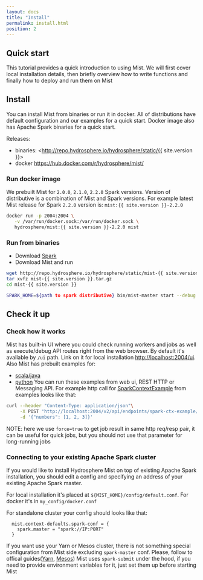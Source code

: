 ```yaml
---
layout: docs
title: "Install"
permalink: install.html
position: 2
---
```


## Quick start

This tutorial provides a quick introduction to using Mist.
We will first cover local installation details, then briefly overview how to write functions
and finally how to deploy and run them on Mist

## Install

You can install Mist from binaries or run it in docker.
All of distributions have default configuration and our examples for a quick start.
Docker image also has Apache Spark binaries for a quick start.

Releases:

- binaries: <http://repo.hydrosphere.io/hydrosphere/static/{{ site.version }}> 
- docker <https://hub.docker.com/r/hydrosphere/mist/>


### Run docker image

We prebuilt Mist for `2.0.0`, `2.1.0`, `2.2.0` Spark versions.
Version of distributive is a combination of Mist and Spark versions.
For example latest Mist release for Spark `2.2.0` version is: `mist:{{ site.version }}-2.2.0`

```sh
docker run -p 2004:2004 \
   -v /var/run/docker.sock:/var/run/docker.sock \
   hydrosphere/mist:{{ site.version }}-2.2.0 mist
```

### Run from binaries

- Download [Spark](https://spark.apache.org/docs/2.1.1/)
- Download Mist and run

```sh
wget http://repo.hydrosphere.io/hydrosphere/static/mist-{{ site.version }}.tar.gz
tar xvfz mist-{{ site.version }}.tar.gz
cd mist-{{ site.version }}

SPARK_HOME=${path to spark distributive} bin/mist-master start --debug true
```

## Check it up



### Check how it works

Mist has built-in UI where you could check running workers and jobs as well as execute/debug API routes right from the web browser.
By default it's available by `/ui` path.
Link on it for local installation <http://localhost:2004/ui>.
Also Mist has prebuilt examples for: 
- [scala/java](https://github.com/Hydrospheredata/mist/tree/master/examples/examples-spark2/src/main/)
- [python](https://github.com/Hydrospheredata/mist/tree/master/examples/examples-python)
You can run these examples from web ui, REST HTTP or Messaging API.
For example http call for [SparkContextExample](https://github.com/Hydrospheredata/mist/blob/master/examples/examples/src/main/scala/SparkContextExample.scala)
from examples looks like that:
```sh
curl --header "Content-Type: application/json"\
     -X POST "http://localhost:2004/v2/api/endpoints/spark-ctx-example/jobs?force=true"\
     -d '{"numbers": [1, 2, 3]}'
```


NOTE: here we use `force=true` to get job result in same http req/resp pair, it can be useful for quick jobs, but you should not use that parameter for long-running jobs

### Connecting to your existing Apache Spark cluster
If you would like to install Hydrosphere Mist on top of existing Apache Spark installation,
you should edit a config and specifying an address of your existing Apache Spark master.

For local installation it's placed at `${MIST_HOME}/config/default.conf`.
For docker it's in `my_config/docker.conf`

For standalone cluster your config should looks like that:
```
  mist.context-defaults.spark-conf = {
    spark.master = "spark://IP:PORT"
  }
```
If you want use your Yarn or Mesos cluster, there is not something special configuration from Mist side excluding `spark-master` conf.
Please, follow to offical guides([Yarn](https://spark.apache.org/docs/latest/running-on-yarn.html), [Mesos](https://spark.apache.org/docs/latest/running-on-mesos.html))
Mist uses `spark-submit` under the hood, if you need to provide environment variables for it, just set them up before starting Mist
